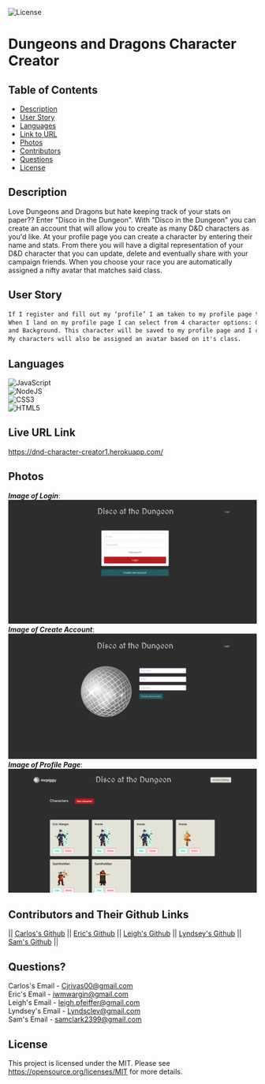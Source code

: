 
  ![License](https://img.shields.io/badge/License-MIT-yellow.svg)
  # Dungeons and Dragons Character Creator
  ## Table of Contents
  * [Description](#description)
  * [User Story](#user-story)
  * [Languages](#languages)
  * [Link to URL](#live-url-link)
  * [Photos](#photos)
  * [Contributors](#contributors-and-their-github-links)
  * [Questions](#questions)
  * [License](#license)
  

  ## Description
  Love Dungeons and Dragons but hate keeping track of your stats on paper??  Enter "Disco in the Dungeon".  With "Disco in the Dungeon" you can create     an account that will allow you to create as many D&D characters as you'd like.  At your profile page you can create a character by entering their name   and stats. From there you will have a digital representation of your D&D character that you can update, delete and eventually share with your campaign   friends.  When you choose your race you are automatically assigned a nifty avatar that matches said class. 
  
  ## User Story
  ``` md
  If I register and fill out my ‘profile’ I am taken to my profile page that allows me to create a new character.    
  When I land on my profile page I can select from 4 character options: Gender, Race, Class 
  and Background. This character will be saved to my profile page and I can create as many characters as I'd like. 
  My characters will also be assigned an avatar based on it's class.
  ```
  
  
  ## Languages
   ![JavaScript](https://img.shields.io/badge/javascript-%23323330.svg?style=for-the-badge&logo=javascript&logoColor=%23F7DF1E)
   <br>
    ![NodeJS](https://img.shields.io/badge/node.js-6DA55F?style=for-the-badge&logo=node.js&logoColor=white)
   <br>
    ![CSS3](https://img.shields.io/badge/css3-%231572B6.svg?style=for-the-badge&logo=css3&logoColor=white)
   <br>
    ![HTML5](https://img.shields.io/badge/html5-%23E34F26.svg?style=for-the-badge&logo=html5&logoColor=white)
   <br>

  ## Live URL Link
  https://dnd-character-creator1.herokuapp.com/
  
  ## Photos
  **_Image of Login_**:
  <br>
  <img src="https://github.com/Clos01/DND-project-/blob/main/assets/images/Login.png">
  <br>
  _**Image of Create Account**_:
  <br>
  <img src="https://github.com/Clos01/DND-project-/blob/main/assets/images/Create.png">
  <br>
  _**Image of Profile Page**_:
  <br>
  <img src="https://github.com/Clos01/DND-project-/blob/main/assets/images/Profile.png">
  <br>
  
  
  ## Contributors and Their Github Links
  ||
[Carlos's Github](https://github.com/Clos01) ||
[Eric's Github](https://github.com/iwmwargin) ||
[Leigh's Github](https://github.com/leigh-pfeiffer) ||
[Lyndsey's Github](https://github.com/lyndsclev) ||
[Sam's Github](https://github.com/Sam-Clark1) ||
  ## Questions? 
  Carlos's Email - Cjrivas00@gmail.com
  <br>
  Eric's Email - iwmwargin@gmail.com
  <br>
  Leigh's Email - leigh.pfeiffer@gmail.com
  <br>
  Lyndsey's Email - Lyndsclev@gmail.com
  <br>
  Sam's Email - samclark2399@gmail.com
  <br>

  ## License
  This project is licensed under the MIT. Please see https://opensource.org/licenses/MIT for more details.  


